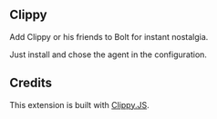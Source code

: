 Clippy
------

Add Clippy or his friends to Bolt for instant nostalgia.

Just install and chose the agent in the configuration.

Credits
-------

This extension is built with [Clippy.JS](http://smore.com/clippy-js). 